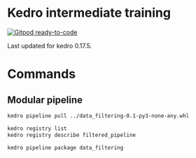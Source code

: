 # Kedro intermediate training

[![Gitpod ready-to-code](https://img.shields.io/badge/Gitpod-ready--to--code-blue?logo=gitpod)](https://gitpod.io/#https://github.com/AntonyMilneQB/kedro-intermediate-training)

Last updated for kedro 0.17.5.

# Commands

## Modular pipeline

```bash
kedro pipeline pull ../data_filtering-0.1-py3-none-any.whl

kedro registry list
kedro registry describe filtered_pipeline

kedro pipeline package data_filtering
```
